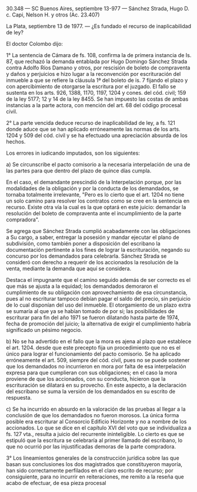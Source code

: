 30.348 — SC Buenos Aires, septiembre 13-977 — Sánchez Strada, Hugo D. c. Capi, Nelson H. y otros (Ac. 23.407)

La Plata, septiembre 13 de 1977. — ¿Es fundado el recurso de inaplicabilidad de ley?

El doctor Colombo dijo:

1° La sentencia de Cámara de fs. 108, confirma la de primera instancia de Is. 87, que rechazó la demanda entablada por Hugo Domingo Sánchez Strada contra Adolfo Ríos Damano y otros, por rescisión de boleto de compraventa y daños y perjuicios e hizo lugar a la reconvención por escrituración del inmueble a que se refiere la cláusula 1ª del boleto de is. 7 fijando el plazo y con apercibimiento de otorgarse la escritura por el juzgado.
El fallo se sustenta en los arts. 926, 1388, 1170, 1197, 1204 y cones. del cód. civil; 159 de la ley 5177; 12 y 14 de la ley 8455. Se han impuesto las costas de ambas instancias a la parte actora, con mención del art. 68 del código procesal civil.

2° La parte vencida deduce recurso de inaplicabilidad de ley, a fs. 121 donde aduce que se han aplicado erróneamente las normas de los arts. 1204 y 509 del cód. civil y se ha efectuado una apreciación absurda de los hechos.

Los errores in iudicando imputados, son los siguientes:

a) Se circunscribe el pacto comisorio a la necesaria interpelación de una de las partes para que dentro del plazo de quince días cumpla.

En el caso, el demandante prescindió de la Interpelación porque, por las modalidades de la obligación y por la conducta de los demandados, se tornaba totalmente irrelevante, "Pero es lo cierto que el art. 1204 no tiene un solo camino para resolver los contratos como se cree en la sentencia en recurso. Existe otra vía la cual es la que optará en este juicio: demandar la resolución del boleto de compraventa ante el incumplimiento de la parte compradora".

Se agrega que Sánchez Strada cumplió acabadamente con las obligaciones a Su cargo, a saber, entregar la posesión y mandar ejecutar el plano de subdivisión, como también poner a disposición del escribano la documentación pertinente a los fines de lograr la escrituración, negando su concurso por los demandados para celebrarla.
Sánchez Strada se consideró con derecho a requerir de los accionados la resolución de la venta, mediante la demanda que aquí se considera.

Destaca el impugnante que el camino seguido además de ser correcto es el que más se ajusta a la equidad; los demandados demoraron el cumplimiento de su obligación con aprovechamiento de esa circunstancia, pues al no escriturar tampoco debían pagar el saldo del precio, sin perjuicio de lo cual disponían del uso del inmueble. El otorgamiento de un plazo extra se sumaría al que ya se habían tomado de por si; las posibilidades de escriturar para fin del año 1971 se fueron dilatando hasta parte de 1974, fecha de promoción del juicio; la alternativa de exigir el cumplimiento habría significado un pésimo negocio.

b) No se ha advertido en el fallo que la mora es ajena al plazo que establece el art.
1204. desde que este precepto fija un procedimiento que no es el único para lograr el funcionamiento del pacto comisorio. Se ha aplicado erróneamente el art. 509, siempre del cód. civil, pues no se puede sostener que los demandados no incurrieron en mora por falta de esa interpelación expresa para que cumplieran con sus obligaciones; en el caso la mora proviene de que los accionados, con su conducta, hicieron que la escrituración se dilatará en su provecho. En este aspecto, a la declaración del escribano se suma la versión de los demandados en su escrito de respuesta.

c) Se ha incurrido en absurdo en la valoración de las pruebas al llegar a la conclusión de que los demandados no fueron morosos. La única forma posible era escriturar al Consorcio Edificio Horizonte y no a nombre de los accionados. Lo que se dice en el capítulo XVI del voto que se individualiza a fs. 127 vta., resulta a juicio del recurrente ininteligible. Lo cierto es que se estipuló que la escritura se celebraría al primer llamado del escribano, lo que no ocurrió por las injustificadas demoras de la parte compradora.

3° Los lineamientos generales de la construcción jurídica sobre las que basan sus conclusiones los dos magistrados que constituyeron mayoría, han sido correctamente perfilados en el claro escrito de recurso; por consiguiente, para no incurrir en reiteraciones, me remito a la reseña que acabo de efectuar, de esa pieza procesal


